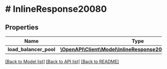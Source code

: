 # # InlineResponse20080

## Properties

Name | Type | Description | Notes
------------ | ------------- | ------------- | -------------
**load_balancer_pool** | [**\OpenAPI\Client\Model\InlineResponse20080LoadBalancerPool**](InlineResponse20080LoadBalancerPool.md) |  | [optional]

[[Back to Model list]](../../README.md#models) [[Back to API list]](../../README.md#endpoints) [[Back to README]](../../README.md)
